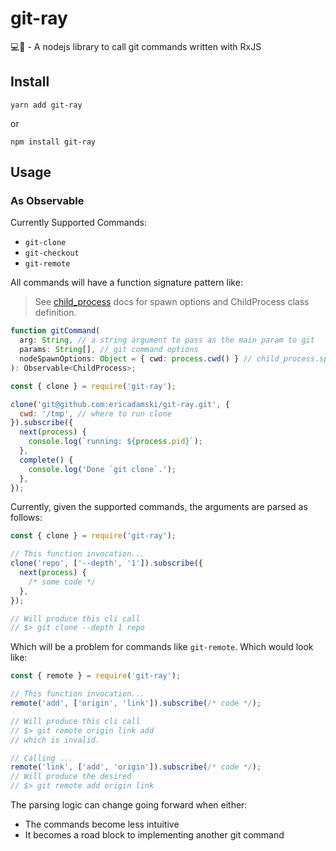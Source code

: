 # git-ray

💻🔫 - A nodejs library to call git commands written with RxJS

## Install

`yarn add git-ray`

or

`npm install git-ray`

## Usage

### As Observable

Currently Supported Commands:

- `git-clone`
- `git-checkout`
- `git-remote`

All commands will have a function signature pattern like:

> See [child_process](https://nodejs.org/dist/latest-v8.x/docs/api/child_process.html) docs for spawn options and ChildProcess class definition.

```typescript
function gitCommand(
  arg: String, // a string argument to pass as the main param to git
  params: String[], // git command options
  nodeSpawnOptions: Object = { cwd: process.cwd() } // child_process.spawn options
): Observable<ChildProcess>;
```

```javascript
const { clone } = require('git-ray');

clone('git@github.com:ericadamski/git-ray.git', {
  cwd: '/tmp', // where to run clone
}).subscribe({
  next(process) {
    console.log(`running: ${process.pid}`);
  },
  complete() {
    console.log('Done `git clone`.');
  },
});
```

Currently, given the supported commands, the arguments are parsed as follows:

```javascript
const { clone } = require('git-ray');

// This function invocation...
clone('repo', ['--depth', '1']).subscribe({
  next(process) {
    /* some code */
  },
});

// Will produce this cli call
// $> git clone --depth 1 repo
```

Which will be a problem for commands like `git-remote`. Which would look like:

```javascript
const { remote } = require('git-ray');

// This function invocation...
remote('add', ['origin', 'link']).subscribe(/* code */);

// Will produce this cli call
// $> git remote origin link add
// which is invalid.

// Calling ...
remote('link', ['add', 'origin']).subscribe(/* code */);
// Will produce the desired
// $> git remote add origin link
```

The parsing logic can change going forward when either:

- The commands become less intuitive
- It becomes a road block to implementing another git command
